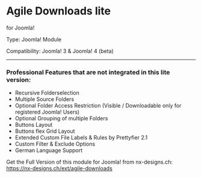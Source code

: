 # Agile Downloads lite
for Joomla!

Type: Joomla! Module

Compatibility: Joomla! 3 & Joomla! 4 (beta)
<hr>

<h3>Professional Features that are <b>not</b> integrated in this lite version:</h3>

- Recursive Folderselection
- Multiple Source Folders
- Optional Folder Access Restriction (Visible / Downloadable only for registered Joomla! Users)
- Optional Grouping of multiple Folders
- Buttons Layout
- Buttons flex Grid Layout
- Extended Custom File Labels & Rules by Prettyfier 2.1
- Custom Filter & Exclude Options
- German Language Support


Get the Full Version of this module for Joomla! from nx-designs.ch: https://nx-designs.ch/ext/agile-downloads
